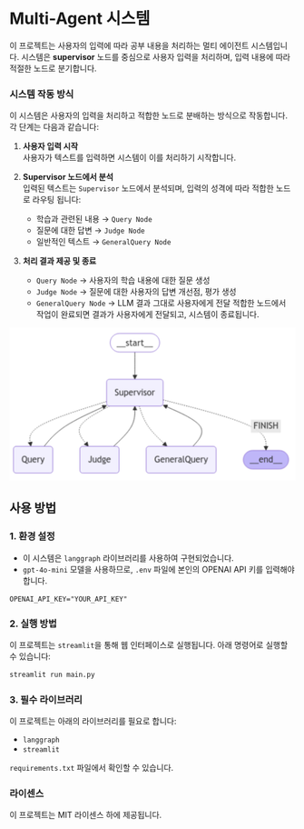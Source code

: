 # Multi-Agent 시스템

이 프로젝트는 사용자의 입력에 따라 공부 내용을 처리하는 멀티 에이전트 시스템입니다. 시스템은 **supervisor** 노드를 중심으로 사용자 입력을 처리하며, 입력 내용에 따라 적절한 노드로 분기합니다.

### 시스템 작동 방식

이 시스템은 사용자의 입력을 처리하고 적합한 노드로 분배하는 방식으로 작동합니다. 각 단계는 다음과 같습니다:

1. **사용자 입력 시작**  
   사용자가 텍스트를 입력하면 시스템이 이를 처리하기 시작합니다.

2. **Supervisor 노드에서 분석**  
   입력된 텍스트는 `Supervisor` 노드에서 분석되며, 입력의 성격에 따라 적합한 노드로 라우팅 됩니다:
   - 학습과 관련된 내용 → `Query Node`  
   - 질문에 대한 답변 → `Judge Node`  
   - 일반적인 텍스트 → `GeneralQuery Node`

3. **처리 결과 제공 및 종료**  
   - `Query Node` → 사용자의 학습 내용에 대한 질문 생성
   - `Judge Node` → 질문에 대한 사용자의 답변 개선점, 평가 생성
   - `GeneralQuery Node` → LLM 결과 그대로 사용자에게 전달
   적합한 노드에서 작업이 완료되면 결과가 사용자에게 전달되고, 시스템이 종료됩니다.

![System Flow](./images/flow.png)

## 사용 방법

### 1. 환경 설정

- 이 시스템은 `langgraph` 라이브러리를 사용하여 구현되었습니다.
- `gpt-4o-mini` 모델을 사용하므로, `.env` 파일에 본인의 OPENAI API 키를 입력해야 합니다.

```env
OPENAI_API_KEY="YOUR_API_KEY"
```

### 2. 실행 방법

이 프로젝트는 `streamlit`을 통해 웹 인터페이스로 실행됩니다. 아래 명령어로 실행할 수 있습니다:

```bash
streamlit run main.py
```

### 3. 필수 라이브러리

이 프로젝트는 아래의 라이브러리를 필요로 합니다:

- `langgraph`
- `streamlit`

`requirements.txt` 파일에서 확인할 수 있습니다.


### 라이센스
이 프로젝트는 MIT 라이센스 하에 제공됩니다.
